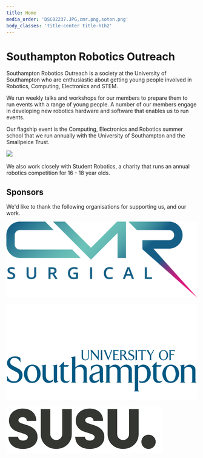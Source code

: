 ```yaml
---
title: Home
media_order: 'DSC02237.JPG,cmr.png,soton.png'
body_classes: 'title-center title-h1h2'
---
```


# Southampton Robotics Outreach


Southampton Robotics Outreach is a society at the University of Southampton who are enthusiastic about getting young people involved in Robotics, Computing, Electronics and STEM. 

We run weekly talks and workshops for our members to prepare them to run events with a range of young people. A number of our members engage in developing new robotics hardware and software that enables us to run events.

Our flagship event is the Computing, Electronics and Robotics summer school that we run annually with the University of Southampton and the Smallpeice Trust.

![](DSC02237.JPG)

We also work closely with Student Robotics, a charity that runs an annual robotics competition for 16 - 18 year olds.

## Sponsors

We'd like to thank the following organisations for supporting us, and our work.

![](cmr.png)

![](soton.png)

![](susu.png)
